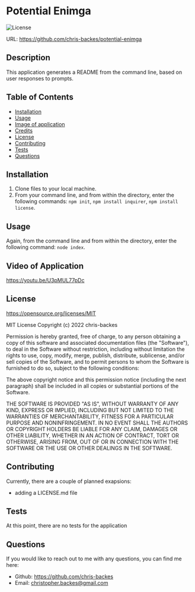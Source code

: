 # Potential Enimga

![License](https://img.shields.io/badge/license-MIT-green)

URL: https://github.com/chris-backes/potential-enimga

## Description

This application generates a README from the command line, based on user responses to prompts.

## Table of Contents

- [Installation](#installation)
- [Usage](#usage)
- [Image of application](#png-of-application)
- [Credits](#credits)
- [License](#license)
- [Contributing](#contributing)
- [Tests](#tests)
- [Questions](#questions)

## Installation

1. Clone files to your local machine.
2. From your command line, and from within the directory, enter the following commands: `npm init`, `npm install inquirer`, `npm install license`.

## Usage

Again, from the command line and from within the directory, enter the following command: `node index`.

## Video of Application

https://youtu.be/U3pMUL77pDc

## License

https://opensource.org/licenses/MIT

MIT License Copyright (c) 2022 chris-backes

Permission is hereby granted, free of charge, to any person obtaining a copy of this software and associated documentation files (the "Software"), to deal in the Software without restriction, including without limitation the rights to use, copy, modify, merge, publish, distribute, sublicense, and/or sell copies of the Software, and to permit persons to whom the Software is furnished to do so, subject to the following conditions:

The above copyright notice and this permission notice (including the next paragraph) shall be included in all copies or substantial portions of the Software.

THE SOFTWARE IS PROVIDED "AS IS", WITHOUT WARRANTY OF ANY KIND, EXPRESS OR IMPLIED, INCLUDING BUT NOT LIMITED TO THE WARRANTIES OF MERCHANTABILITY, FITNESS FOR A PARTICULAR PURPOSE AND NONINFRINGEMENT. IN NO EVENT SHALL THE AUTHORS OR COPYRIGHT HOLDERS BE LIABLE FOR ANY CLAIM, DAMAGES OR OTHER LIABILITY, WHETHER IN AN ACTION OF CONTRACT, TORT OR OTHERWISE, ARISING FROM, OUT OF OR IN CONNECTION WITH THE SOFTWARE OR THE USE OR OTHER DEALINGS IN THE SOFTWARE.

## Contributing

Currently, there are a couple of planned exapsions:
- adding a LICENSE.md file

## Tests

At this point, there are no tests for the application

## Questions

If you would like to reach out to me with any questions, you can find me here:

- Github: https://github.com/chris-backes
- Email: christopher.backes@gmail.com

